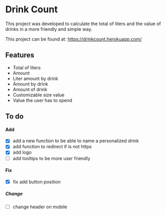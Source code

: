 # Drink Count

This project was developed to calculate the total of liters and the value of drinks in a more friendly and simple way.

This project can be found at: https://drinkcount.herokuapp.com/

## Features

- Total of liters
- Amount
- Liter amount by drink
- Amount by drink
- Amount of drink
- Customizable size value
- Value the user has to spend

## To do

#### Add
- [x] add a new function to be able to name a personalized drink
- [x] add function to redirect if is not https
- [x] add logo
- [ ] add tooltips to be more user friendly

#### Fix
- [x] fix add button position

##### Change
- [ ] change header on mobile
